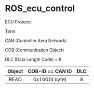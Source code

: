 # ROS_ecu_control

ECU Protocol

Term 

CAN (Controller Aera Network)

COB (Communication Object)

DLC (Data Length Code) = 8

|Object  |COB-ID == CAN ID  |DLC  |
|:---:|:---:|:---:|
|READ|0x100(4 byte)|8||
